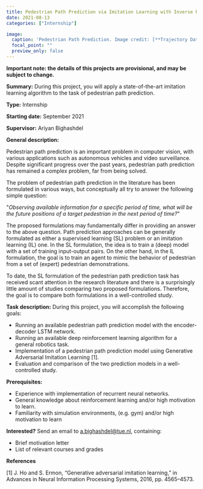 ```yaml
---
title: Pedestrian Path Prediction via Imitation Learning with Inverse Reinforcement Learning
date: 2021-08-13
categories: ["Internship"]

image:
  caption: 'Pedestrian Path Prediction. Image credit: [**Trajectory Dataset for Urban Traffic**](http://apolloscape.auto/trajectory.html)'
  focal_point: ""
  preview_only: false
---
```

**Important note: the details of this projects are provisional, and may be subject to change.**

**Summary:** During this project, you will apply a state-of-the-art imitation learning algorithm to the task of pedestrian path prediction.

<!--more-->
**Type:** Internship

**Starting date:** September 2021

**Supervisor:** Ariyan Bighashdel

**General description:**

Pedestrian path prediction is an important problem in computer vision, with various applications such as autonomous vehicles and video surveillance. Despite significant progress over the past years, pedestrian path prediction has remained a complex problem, far from being solved. 

The problem of pedestrian path prediction in the literature has been formulated in various ways, but conceptually all try to answer the following simple question:

"<em>Observing available information for a specific period of time, what will be the future positions of a target pedestrian in the next period of time?</em>"

The proposed formulations may fundamentally differ in providing an answer to the above question. Path prediction approaches can be generally formulated as either a supervised learning (SL) problem or an imitation learning (IL) one. In the SL formulation, the idea is to train a (deep) model with a set of training input-output pairs. On the other hand, in the IL formulation, the goal is to train an agent to mimic the behavior of pedestrian from a set of (expert) pedestrian demonstrations.

To date, the SL formulation of the pedestrian path prediction task has received scant attention in the research literature and there is a surprisingly little amount of studies comparing two proposed formulations. Therefore, the goal is to compare both formulations in a well-controlled study.

**Task description:**
During this project, you will accomplish the following goals:
- Running an available pedestrian path prediction model with the encoder-decoder LSTM network.
- Running an available deep reinforcement learning algorithm for a general robotics task.
- Implementation of a pedestrian path prediction model using Generative Adversarial Imitation Learning [1]. 
- Evaluation and comparison of the two prediction models in a well-controlled study.

**Prerequisites:**
- Experience with implementation of recurrent neural networks.
- General knowledge about reinforcement learning and/or high motivation to learn.
- Familiarity with simulation environments, (e.g. gym) and/or high motivation to learn


**Interested?** Send an email to a.bighashdel@tue.nl, containing:
- Brief motivation letter
- List of relevant courses and grades


**References**

[1] J. Ho and S. Ermon, “Generative adversarial imitation learning,” in Advances in Neural Information Processing Systems, 2016, pp. 4565–4573.
